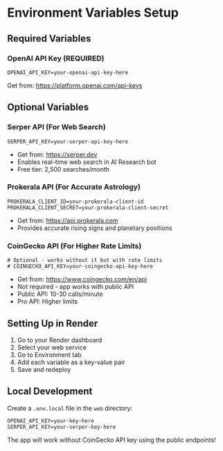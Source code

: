 # Environment Variables Setup

## Required Variables

### OpenAI API Key (REQUIRED)
```
OPENAI_API_KEY=your-openai-api-key-here
```
Get from: https://platform.openai.com/api-keys

## Optional Variables

### Serper API (For Web Search)
```
SERPER_API_KEY=your-serper-api-key-here
```
- Get from: https://serper.dev
- Enables real-time web search in AI Research bot
- Free tier: 2,500 searches/month

### Prokerala API (For Accurate Astrology)
```
PROKERALA_CLIENT_ID=your-prokerala-client-id
PROKERALA_CLIENT_SECRET=your-prokerala-client-secret
```
- Get from: https://api.prokerala.com
- Provides accurate rising signs and planetary positions

### CoinGecko API (For Higher Rate Limits)
```
# Optional - works without it but with rate limits
# COINGECKO_API_KEY=your-coingecko-api-key-here
```
- Get from: https://www.coingecko.com/en/api
- Not required - app works with public API
- Public API: 10-30 calls/minute
- Pro API: Higher limits

## Setting Up in Render

1. Go to your Render dashboard
2. Select your web service
3. Go to Environment tab
4. Add each variable as a key-value pair
5. Save and redeploy

## Local Development

Create a `.env.local` file in the `web` directory:
```
OPENAI_API_KEY=your-key-here
SERPER_API_KEY=your-serper-key-here
```

The app will work without CoinGecko API key using the public endpoints!